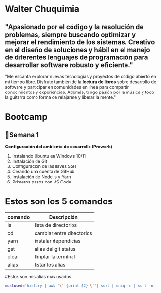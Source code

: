 # Walter Chuquimia

## "Apasionado por el código y la resolución de problemas, siempre buscando optimizar y mejorar el rendimiento de los sistemas. Creativo en el diseño de soluciones y hábil en el manejo de diferentes lenguajes de programación para desarrollar software robusto y eficiente."

"Me encanta explorar nuevas tecnologías y proyectos de código abierto en mi tiempo libre. Disfruto también de la **lectura de libros** sobre desarrollo de software y participar en comunidades en línea para compartir conocimientos y experiencias. Además, tengo pasión por la música y toco la guitarra como forma de relajarme y liberar la mente."

# Bootcamp 
## 🤫Semana 1
**Configuración del ambiente de desarrollo (Prework)**
1. Instalando Ubuntu en Windows 10/11
2. Instalación de Git
3. Configuración de las llaves SSH
4. Creando una cuenta de GitHub
5. Instalación de Node.js y Yarn
6. Primeros pasos con VS Code

# Estos son los 5 comandos
| comando | Descripción               |
|---------|---------------------------|
| ls      | lista de directorios      |
| cd      | cambiar entre directorios |
| yarn    | instalar dependicias      |
| gst     | alias del git status      |
| clear   | limpiar la terminal       |
| alias   | listar los alias          |

#Estos son mis alias más usados

```bash
mostused='history | awk '\''{print $2}'\''| sort | uniq -c | sort -nr | head -n 10'
```
